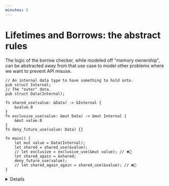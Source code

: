 ```yaml
---
minutes: 5
---
```


# Lifetimes and Borrows: the abstract rules

The logic of the borrow checker, while modeled off "memory ownership", can be
abstracted away from that use case to model other problems where we want to
prevent API misuse.

```rust,editable
// An internal data type to have something to hold onto.
pub struct Internal;
// The "outer" data.
pub struct Data(Internal);

fn shared_use(value: &Data) -> &Internal {
    &value.0
}
fn exclusive_use(value: &mut Data) -> &mut Internal {
    &mut value.0
}
fn deny_future_use(value: Data) {}

fn main() {
    let mut value = Data(Internal);
    let shared = shared_use(&value);
    // let exclusive = exclusive_use(&mut value); // ❌🔨
    let shared_again = &shared;
    deny_future_use(value);
    // let shared_again_again = shared_use(&value); // ❌🔨
}
```

<details>

- This example re-frames the borrow checker rules away from references and
  towards semantic meaning in non-memory-safety settings. Nothing is being
  mutated, nothing is being sent across threads.

- In rust's borrow checker we have access to three different ways of "taking" a
  value:

  - Owned value `T`. Value is dropped when the scope ends, unless it is not
    returned to another scope.

  - Shared Reference `&T`. Allows aliasing but prevents mutable access while
    shared references are in use.

  - Mutable Reference `&mut T`. Only one of these is allowed to exist for a
    value at any one point, but can be used to create shared references.

- Ask: The two commented-out lines in `main` would cause compilation errors,
  Why?

  1: Because the `shared` value is still aliased after the `exclusive` reference
  is taken.

  2: Because `value` is consumed (AKA dropped) the line before the
  `shared_again_again` reference is taken from `&value`.

- Remember that every `&T` and `&mut T` has a lifetime, just one the user
  doesn't have to annotate or think about most of the time. We get to avoid
  annotating a lot of lifetimes because the rust compiler allows a user to elide
  the majority of them. See:
  [Lifetime Elision](../../../lifetimes/lifetime-elision.md)

</details>

